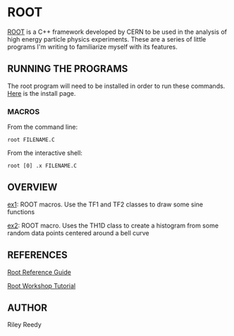 # ROOT

[ROOT](https://root.cern) is a C++ framework developed by CERN to be used in the analysis of high energy particle physics experiments. These are a series of little programs I'm writing to familiarize myself with its features.

## RUNNING THE PROGRAMS

The root program will need to be installed in order to run these commands. [Here](https://root.cern/install/) is the install page.

### MACROS

From the command line:

```
root FILENAME.C
```

From the interactive shell:

```
root [0] .x FILENAME.C
```

## OVERVIEW

[ex1](./ex1): ROOT macros. Use the TF1 and TF2 classes to draw some sine functions

[ex2](./ex2): ROOT macro. Uses the TH1D class to create a histogram from some random data points centered around a bell curve

## REFERENCES

[Root Reference Guide](https://root.cern/doc/master/index.html)

[Root Workshop Tutorial](https://inpp.ohio.edu/~rochej/group_page/tips/RootClass2020_seligman_columbia_edu.pdf)

## AUTHOR

Riley Reedy
